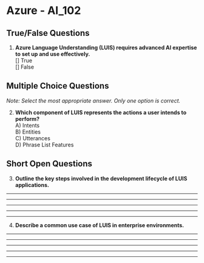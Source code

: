 # **Azure - AI_102**

## True/False Questions

1. **Azure Language Understanding (LUIS) requires advanced AI expertise to set up and use effectively.**  
  [] True  
  [] False  

## Multiple Choice Questions

*Note: Select the most appropriate answer. Only one option is correct.*

2. **Which component of LUIS represents the actions a user intends to perform?**  
  A) Intents  
  B) Entities  
  C) Utterances  
  D) Phrase List Features  

## Short Open Questions

3. **Outline the key steps involved in the development lifecycle of LUIS applications.**

  ________________________________________________________

  ________________________________________________________

  ________________________________________________________

  ________________________________________________________

  ________________________________________________________

4. **Describe a common use case of LUIS in enterprise environments.**

  ________________________________________________________

  ________________________________________________________

  ________________________________________________________

  ________________________________________________________

  ________________________________________________________